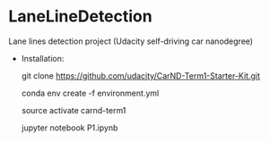 # LaneLineDetection
Lane lines detection project (Udacity self-driving car nanodegree)

* Installation:

  git clone https://github.com/udacity/CarND-Term1-Starter-Kit.git

  conda env create -f environment.yml

  source activate carnd-term1

  jupyter notebook P1.ipynb
